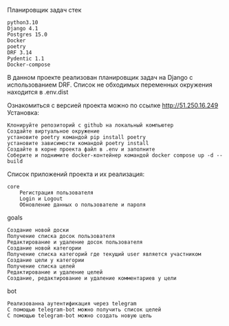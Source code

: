 Планировщик задач
стек

    python3.10
    Django 4.1
    Postgres 15.0
    Docker
    poetry
    DRF 3.14
    Pydentic 1.1
    Docker-compose

В данном проекте реализован планировщик задач на Django с использованием DRF. Список не обходимых переменных окружения находится в .env.dist

Ознакомиться с версией проекта можно по ссылке http://51.250.16.249
Установка:

    Клонируйте репозиторий с github на локальный компьютер
    Создайте виртуальное окружение
    установите poetry командой pip install poetry
    установите зависимости командой poetry install
    Создайте в корне проекта файл в .env и заполните
    Соберите и поднимите docker-контейнер командой docker compose up -d --build

Список приложений проекта и их реализация:

    core
        Регистрация пользователя
        Login и Logout
        Обновление данных о пользователе и пароля

goals

    Создание новой доски
    Получение списка досок пользователя
    Редактирование и удаление досок пользователя
    Создание новой категории
    Получение списка категорий где текущий user является участником
    Создание цели у категории
    Получение списка целей
    Редактирование и удаление целей
    Создание, редактирование и удаление комментариев у цели

bot

    Реализованна аутентификация через telegram
    С помощью telegram-bot можно получить список целей
    С помощью telegram-bot можно создать новую цель
